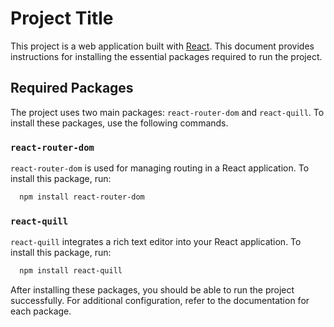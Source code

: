 # Project Title

This project is a web application built with [React](https://reactjs.org/). This document provides instructions for installing the essential packages required to run the project.

## Required Packages

The project uses two main packages: `react-router-dom` and `react-quill`. To install these packages, use the following commands.

### `react-router-dom`

`react-router-dom` is used for managing routing in a React application. To install this package, run:

```bash
  npm install react-router-dom
```

### `react-quill`

`react-quill` integrates a rich text editor into your React application. To install this package, run:
```bash
  npm install react-quill
```

After installing these packages, you should be able to run the project successfully. For additional configuration, refer to the documentation for each package.
